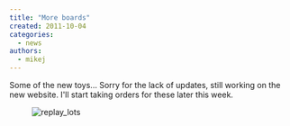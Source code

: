 ```yaml
---
title: "More boards"
created: 2011-10-04
categories: 
  - news
authors: 
  - mikej
---
```


Some of the new toys... Sorry for the lack of updates, still working on the new website. I'll start taking orders for these later this week.

<figure>

![replay_lots](@assets/images/replay_lots.jpg)

</figure>
